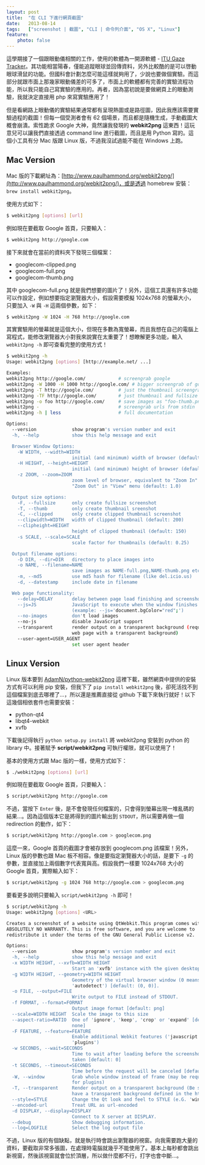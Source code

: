 ```yaml
---
layout: post
title:  "在 CLI 下進行網頁截圖"
date:   2013-08-14
tags:   ["screenshot | 截圖", "CLI | 命令列介面", "OS X", "Linux"]
feature:
    photo: false
---
```


這學期接了一個跟眼動儀相關的工作，使用的軟體為一開源軟體 - [ITU Gaze Tracker](http://www.gazegroup.org/downloads/23-gazetracker)。其功能相當陽春，僅能追蹤眼球並回傳資料，另外比較酷的是可以啓動眼球滑鼠的功能。但國科會計劃怎麼可能這樣就夠用了，少說也要做個實驗。而這部分就跟市面上那幾家眼動儀差的可多了，市面上的軟體都有完善的實驗流程功能，所以我只能自己寫實驗的應用的。再者，因為當初說是要做網頁上的眼動測驗，我就決定直接用 php 來寫實驗應用了！

但是看網路上眼動儀的實驗結果通常都有呈現熱圖或是路徑圖，因此我應該需要實驗過程的截圖！但每一個受測者會有 62 個場景，而且都是隨機生成，手動截圖大概會崩潰。索性跪求 Google 大神，竟然讓我發現的 **webkit2png** 這東西！這玩意兒可以讓我們直接透過 command line 進行截圖，而且是用 Python 寫的。這個小工具有分 Mac 版跟 Linux 版，不過我沒試過能不能在 Windows 上跑。

## Mac Version

Mac 版的下載網址為：[http://www.paulhammond.org/webkit2png/](http://www.paulhammond.org/webkit2png/)，或是透過 homebrew 安裝：`brew install webkit2png`。

使用方式如下：

```bash
$ webkit2png [options] [url]
```

例如現在要截取 Google 首頁，只要輸入：

```bash
$ webkit2png http://google.com
```

接下來就會在當前的資料夾下發現三個檔案：

- googlecom-clipped.png
- googlecom-full.png
- googlecom-thumb.png

其中 googlecom-full.png 就是我們想要的圖片了！另外，這個工具還有許多功能可以作設定，例如想要指定瀏覽器大小，假設需要模擬 1024x768 的螢幕大小，只要加入 `-W` 與 `-H` 這兩個參數，如下：

```bash
$ webkit2png -W 1024 -H 768 http://google.com
```

其實實驗用的螢幕就是這個大小，但現在多數為寬螢幕，而且我想在自己的電腦上寫程式，能修改瀏覽器大小對我來說實在太重要了！想瞭解更多功能，輸入 `webkit2png -h` 即可查看完整的使用方式！

```bash
$ webkit2png -h
Usage: webkit2png [options] [http://example.net/ ...]

Examples:
webkit2png http://google.com/            # screengrab google
webkit2png -W 1000 -H 1000 http://google.com/ # bigger screengrab of google
webkit2png -T http://google.com/         # just the thumbnail screengrab
webkit2png -TF http://google.com/        # just thumbnail and fullsize grab
webkit2png -o foo http://google.com/     # save images as "foo-thumb.png" etc
webkit2png -                             # screengrab urls from stdin
webkit2png -h | less                     # full documentation

Options:
  --version             show program's version number and exit
  -h, --help            show this help message and exit

  Browser Window Options:
    -W WIDTH, --width=WIDTH
                        initial (and minimum) width of browser (default: 800)
    -H HEIGHT, --height=HEIGHT
                        initial (and minimum) height of browser (default: 600)
    -z ZOOM, --zoom=ZOOM
                        zoom level of browser, equivalent to "Zoom In" and
                        "Zoom Out" in "View" menu (default: 1.0)

  Output size options:
    -F, --fullsize      only create fullsize screenshot
    -T, --thumb         only create thumbnail sreenshot
    -C, --clipped       only create clipped thumbnail screenshot
    --clipwidth=WIDTH   width of clipped thumbnail (default: 200)
    --clipheight=HEIGHT
                        height of clipped thumbnail (default: 150)
    -s SCALE, --scale=SCALE
                        scale factor for thumbnails (default: 0.25)

  Output filename options:
    -D DIR, --dir=DIR   directory to place images into
    -o NAME, --filename=NAME
                        save images as NAME-full.png,NAME-thumb.png etc
    -m, --md5           use md5 hash for filename (like del.icio.us)
    -d, --datestamp     include date in filename

  Web page functionality:
    --delay=DELAY       delay between page load finishing and screenshot
    --js=JS             JavaScript to execute when the window finishes loading
                        (example: --js='document.bgColor="red";')
    --no-images         don't load images
    --no-js             disable JavaScript support
    --transparent       render output on a transparent background (requires a
                        web page with a transparent background)
    --user-agent=USER_AGENT
                        set user agent header
```

## Linux Version

Linux 版本要到 [AdamN/python-webkit2png](https://github.com/AdamN/python-webkit2png/) 這裡下載，雖然網頁中提供的安裝方式有可以利用 pip 安裝，但我下了 `pip install webkit2png` 後，卻死活找不到這個檔案到底去哪裡了…，所以還是推薦直接從 github 下載下來執行就好！以下這幾個相依套件也需要安裝：

- python-qt4
- libqt4-webkit
- xvfb

下載後記得執行 `python setup.py install` 將 webkit2png 安裝到 python 的 library 中。接著賦予 **script/webkit2png** 可執行權限，就可以使用了！

基本的使用方式跟 Mac 版的一樣，使用方式如下：

```bash
$ ./webkit2png [options] [url]
```

例如現在要截取 Google 首頁，只要輸入：

```bash
$ script/webkit2png http://google.com
```

不過，當按下 `Enter` 後，是不會發現任何檔案的，只會得到螢幕出現一堆亂碼的結果…。因為這個版本它是將得到的圖片輸出到 `STDOUT`，所以需要再做一個 redirection 的動作，如下：

```bash
$ script/webkit2png http://google.com > googlecom.png
```

這麼一來，Google 首頁的截圖才會被存放到 googlecom.png 該檔案！另外，Linux 版的參數也跟 Mac 板不相容。像是要指定瀏覽器大小的話，是要下 `-g` 的參數，並直接加上兩個數字代表寬與高。假設我們一樣要 1024x768 大小的 Google 首頁，實際輸入如下：

```bash
$ script/webkit2png -g 1024 768 http://google.com > googlecom.png
```

要看更多說明只要輸入 `script/webkit2png -h` 即可！

```bash
$ script/webkit2png -h
Usage: webkit2png [options] <URL>

Creates a screenshot of a website using QtWebkit.This program comes with
ABSOLUTELY NO WARRANTY. This is free software, and you are welcome to
redistribute it under the terms of the GNU General Public License v2.

Options:
  --version             show program's version number and exit
  -h, --help            show this help message and exit
  -x WIDTH HEIGHT, --xvfb=WIDTH HEIGHT
                        Start an 'xvfb' instance with the given desktop size.
  -g WIDTH HEIGHT, --geometry=WIDTH HEIGHT
                        Geometry of the virtual browser window (0 means
                        'autodetect') [default: (0, 0)].
  -o FILE, --output=FILE
                        Write output to FILE instead of STDOUT.
  -f FORMAT, --format=FORMAT
                        Output image format [default: png]
  --scale=WIDTH HEIGHT  Scale the image to this size
  --aspect-ratio=RATIO  One of 'ignore', 'keep', 'crop' or 'expand' [default:
                        none]
  -F FEATURE, --feature=FEATURE
                        Enable additional Webkit features ('javascript',
                        'plugins')
  -w SECONDS, --wait=SECONDS
                        Time to wait after loading before the screenshot is
                        taken [default: 0]
  -t SECONDS, --timeout=SECONDS
                        Time before the request will be canceled [default: 0]
  -W, --window          Grab whole window instead of frame (may be required
                        for plugins)
  -T, --transparent     Render output on a transparent background (Be sure to
                        have a transparent background defined in the html)
  --style=STYLE         Change the Qt look and feel to STYLE (e.G. 'windows').
  --encoded-url         Treat URL as url-encoded
  -d DISPLAY, --display=DISPLAY
                        Connect to X server at DISPLAY.
  --debug               Show debugging information.
  --log=LOGFILE         Select the log output file
```

不過，Linux 版的有個缺點，就是執行時會跳出瀏覽器的視窗。向我需要跑大量的資料，要截取非常多張圖，在處理時電腦就幾乎不能使用了。基本上每秒都會跳出新視窗，然後該視窗就會位於頂層，所以做什麼都不行，打字也會中斷…。
